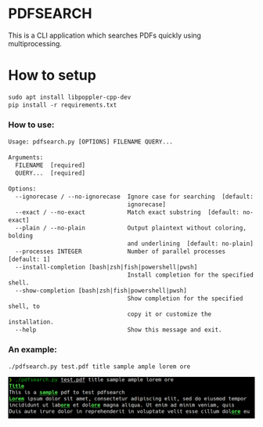 # PDFSEARCH

This is a CLI application which searches PDFs quickly using multiprocessing.

# How to setup

```
sudo apt install libpoppler-cpp-dev
pip install -r requirements.txt
```

### How to use:

```
Usage: pdfsearch.py [OPTIONS] FILENAME QUERY...

Arguments:
  FILENAME  [required]
  QUERY...  [required]

Options:
  --ignorecase / --no-ignorecase  Ignore case for searching  [default:
                                  ignorecase]
  --exact / --no-exact            Match exact substring  [default: no-exact]
  --plain / --no-plain            Output plaintext without coloring, bolding
                                  and underlining  [default: no-plain]
  --processes INTEGER             Number of parallel processes  [default: 1]
  --install-completion [bash|zsh|fish|powershell|pwsh]
                                  Install completion for the specified shell.
  --show-completion [bash|zsh|fish|powershell|pwsh]
                                  Show completion for the specified shell, to
                                  copy it or customize the installation.
  --help                          Show this message and exit.
  ```

### An example:

```
./pdfsearch.py test.pdf title sample ample lorem ore
```

![Output](images/output.png)
